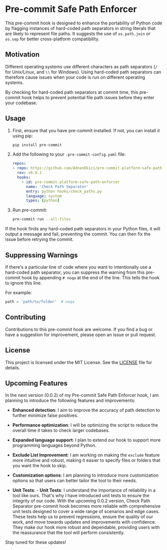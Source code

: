 # Pre-commit Safe Path Enforcer

This pre-commit hook is designed to enhance the portability of Python code by flagging instances of hard-coded path separators in string literals that are likely to represent file paths. It suggests the use of `os.path.join` or `os.sep` for better cross-platform compatibility.

## Motivation

Different operating systems use different characters as path separators (`/` for Unix/Linux, and `\\` for Windows). Using hard-coded path separators can therefore cause issues when your code is run on different operating systems.

By checking for hard-coded path separators at commit time, this pre-commit hook helps to prevent potential file path issues before they enter your codebase.

## Usage

1. First, ensure that you have pre-commit installed. If not, you can install it using pip:

    ```bash
    pip install pre-commit
    ```

2. Add the following to your `.pre-commit-config.yaml` file:

    ```yaml
    repos:
    - repo: https://github.com/AdnanEkici/pre-commit-platform-safe-path-enforcer
      rev: v0.0.1
      hooks:
        - id: pre-commit-platform-safe-path-enforcer
          name: 'Check Path Separator'
          entry: python hooks/check_paths.py
          language: system
          types: [python]
    ```

3. Run pre-commit:

    ```bash
    pre-commit run --all-files
    ```

If the hook finds any hard-coded path separators in your Python files, it will output a message and fail, preventing the commit. You can then fix the issue before retrying the commit.

## Suppressing Warnings

If there's a particular line of code where you want to intentionally use a hard-coded path separator, you can suppress the warning from this pre-commit hook by appending `# noqa` at the end of the line. This tells the hook to ignore this line.

For example:

```python
path = 'path/to/folder'  # noqa
```

## Contributing

Contributions to this pre-commit hook are welcome. If you find a bug or have a suggestion for improvement, please open an issue or pull request.

## License

This project is licensed under the MIT License. See the [LICENSE](LICENSE) file for details.

## Upcoming Features

In the next version (0.0.2) of my Pre-commit Safe Path Enforcer hook, I am planning to introduce the following features and improvements:

- **Enhanced detection**: I aim to improve the accuracy of path detection to further minimize false positives.

- **Performance optimization**: I will be optimizing the script to reduce the overall time it takes to check larger codebases.

- **Expanded language support**: I plan to extend our hook to support more programming languages beyond Python.

- **Exclude List Improvement**: I am working on making the `exclude` feature more intuitive and robust, making it easier to specify files or folders that you want the hook to skip.

- **Customization options**: I am planning to introduce more customization options so that users can better tailor the tool to their needs.

- **Unit Tests**: - **Unit Tests**: I understand the importance of reliability in a tool like ours. 
  That's why I have introduced unit tests to ensure the integrity of our code. 
  With the upcoming 0.0.2 version, Check Path Separator pre-commit hook becomes more reliable with comprehensive unit tests designed to cover a wide range of scenarios and edge cases. 
  These tests help us to prevent regressions, ensure the quality of our work, and move towards updates and improvements with confidence. 
  They make our hook more robust and dependable, providing users with the reassurance that the tool will perform consistently.

Stay tuned for these updates!
